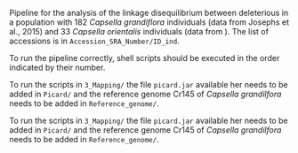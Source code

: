 Pipeline for the analysis of the linkage disequilibrium between deleterious in a population with 182 *Capsella grandiflora* individuals (data from Josephs et al., 2015) and 33 *Capsella orientalis* individuals (data from ). The list of accessions is in `Accession_SRA_Number/ID_ind`.

To run the pipeline correctly, shell scripts should be executed in the order indicated by their number. 

To run the scripts in `3_Mapping/` the file `picard.jar` available her needs to be added in `Picard/` and the reference genome Cr145 of *Capsella grandilfora* needs to be added in `Reference_genome/`.

To run the scripts in `3_Mapping/` the file `picard.jar` available her needs to be added in `Picard/` and the reference genome Cr145 of *Capsella grandilfora* needs to be added in `Reference_genome/`.


